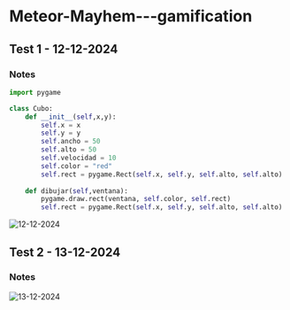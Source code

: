 # Meteor-Mayhem---gamification
## Test 1 - 12-12-2024
### Notes
```Python
import pygame

class Cubo:
    def __init__(self,x,y):
        self.x = x
        self.y = y
        self.ancho = 50
        self.alto = 50
        self.velocidad = 10
        self.color = "red"
        self.rect = pygame.Rect(self.x, self.y, self.alto, self.alto)
        
    def dibujar(self,ventana):
        pygame.draw.rect(ventana, self.color, self.rect)
        self.rect = pygame.Rect(self.x, self.y, self.alto, self.alto)
```
![12-12-2024](https://github.com/user-attachments/assets/a01cb102-7d33-42f5-bc45-0bf1c803e04d)
## Test 2 - 13-12-2024
### Notes
![13-12-2024](https://github.com/user-attachments/assets/273f85f5-67be-40e0-a9c9-cdd43acb8f6a)
